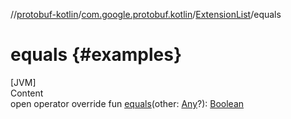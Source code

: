 
//[protobuf-kotlin](/reference/kotlin/api-docs/)/[com.google.protobuf.kotlin](/reference/kotlin/api-docs/protobuf-kotlin/com.google.protobuf.kotlin/)/[ExtensionList]()/equals

# equals {#examples}

[JVM] \
Content \
open operator override fun [equals]()(other:
[Any](https://kotlinlang.org/api/latest/jvm/stdlib/kotlin/-any/index.html)?):
[Boolean](https://kotlinlang.org/api/latest/jvm/stdlib/kotlin/-boolean/index.html)
```
